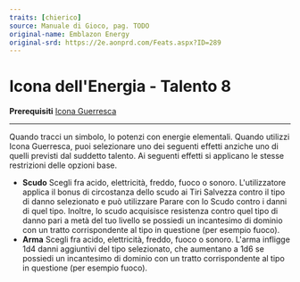 ```yaml
---
traits: [chierico]
source: Manuale di Gioco, pag. TODO
original-name: Emblazon Energy
original-srd: https://2e.aonprd.com/Feats.aspx?ID=289
---
```


# Icona dell'Energia - Talento 8

**Prerequisiti** [Icona Guerresca](/classi/chierico/talenti/icona-guerresca)

---

Quando tracci un simbolo, lo potenzi con energie elementali. Quando utilizzi
Icona Guerresca, puoi selezionare uno dei seguenti effetti anziche uno di quelli
previsti dal suddetto talento. Ai seguenti effetti si applicano le stesse
restrizioni delle opzioni base.

- **Scudo** Scegli fra acido, elettricità, freddo, fuoco o sonoro.
  L'utilizzatore applica il bonus di circostanza dello scudo ai Tiri Salvezza
  contro il tipo di danno selezionato e può utilizzare Parare con lo Scudo
  contro i danni di quel tipo. Inoltre, lo scudo acquisisce resistenza contro
  quel tipo di danno pari a metà del tuo livello se possiedi un incantesimo di
  dominio con un tratto corrispondente al tipo in questione (per esempio fuoco).
- **Arma** Scegli fra acido, elettricità, freddo, fuoco o sonoro. L'arma
  infligge 1d4 danni aggiuntivi del tipo selezionato, che aumentano a 1d6 se
  possiedi un incantesimo di dominio con un tratto corrispondente al tipo in
  questione (per esempio fuoco).
